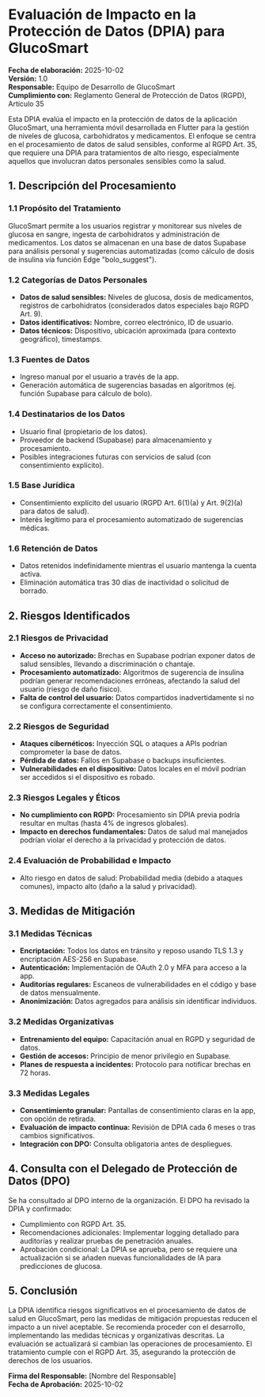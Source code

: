 # Evaluación de Impacto en la Protección de Datos (DPIA) para GlucoSmart

**Fecha de elaboración:** 2025-10-02  
**Versión:** 1.0  
**Responsable:** Equipo de Desarrollo de GlucoSmart  
**Cumplimiento con:** Reglamento General de Protección de Datos (RGPD), Artículo 35  

Esta DPIA evalúa el impacto en la protección de datos de la aplicación GlucoSmart, una herramienta móvil desarrollada en Flutter para la gestión de niveles de glucosa, carbohidratos y medicamentos. El enfoque se centra en el procesamiento de datos de salud sensibles, conforme al RGPD Art. 35, que requiere una DPIA para tratamientos de alto riesgo, especialmente aquellos que involucran datos personales sensibles como la salud.

## 1. Descripción del Procesamiento

### 1.1 Propósito del Tratamiento
GlucoSmart permite a los usuarios registrar y monitorear sus niveles de glucosa en sangre, ingesta de carbohidratos y administración de medicamentos. Los datos se almacenan en una base de datos Supabase para análisis personal y sugerencias automatizadas (como cálculo de dosis de insulina vía función Edge "bolo_suggest").

### 1.2 Categorías de Datos Personales
- **Datos de salud sensibles:** Niveles de glucosa, dosis de medicamentos, registros de carbohidratos (considerados datos especiales bajo RGPD Art. 9).
- **Datos identificativos:** Nombre, correo electrónico, ID de usuario.
- **Datos técnicos:** Dispositivo, ubicación aproximada (para contexto geográfico), timestamps.

### 1.3 Fuentes de Datos
- Ingreso manual por el usuario a través de la app.
- Generación automática de sugerencias basadas en algoritmos (ej. función Supabase para cálculo de bolo).

### 1.4 Destinatarios de los Datos
- Usuario final (propietario de los datos).
- Proveedor de backend (Supabase) para almacenamiento y procesamiento.
- Posibles integraciones futuras con servicios de salud (con consentimiento explícito).

### 1.5 Base Jurídica
- Consentimiento explícito del usuario (RGPD Art. 6(1)(a) y Art. 9(2)(a) para datos de salud).
- Interés legítimo para el procesamiento automatizado de sugerencias médicas.

### 1.6 Retención de Datos
- Datos retenidos indefinidamente mientras el usuario mantenga la cuenta activa.
- Eliminación automática tras 30 días de inactividad o solicitud de borrado.

## 2. Riesgos Identificados

### 2.1 Riesgos de Privacidad
- **Acceso no autorizado:** Brechas en Supabase podrían exponer datos de salud sensibles, llevando a discriminación o chantaje.
- **Procesamiento automatizado:** Algoritmos de sugerencia de insulina podrían generar recomendaciones erróneas, afectando la salud del usuario (riesgo de daño físico).
- **Falta de control del usuario:** Datos compartidos inadvertidamente si no se configura correctamente el consentimiento.

### 2.2 Riesgos de Seguridad
- **Ataques cibernéticos:** Inyección SQL o ataques a APIs podrían comprometer la base de datos.
- **Pérdida de datos:** Fallos en Supabase o backups insuficientes.
- **Vulnerabilidades en el dispositivo:** Datos locales en el móvil podrían ser accedidos si el dispositivo es robado.

### 2.3 Riesgos Legales y Éticos
- **No cumplimiento con RGPD:** Procesamiento sin DPIA previa podría resultar en multas (hasta 4% de ingresos globales).
- **Impacto en derechos fundamentales:** Datos de salud mal manejados podrían violar el derecho a la privacidad y protección de datos.

### 2.4 Evaluación de Probabilidad e Impacto
- Alto riesgo en datos de salud: Probabilidad media (debido a ataques comunes), impacto alto (daño a la salud y privacidad).

## 3. Medidas de Mitigación

### 3.1 Medidas Técnicas
- **Encriptación:** Todos los datos en tránsito y reposo usando TLS 1.3 y encriptación AES-256 en Supabase.
- **Autenticación:** Implementación de OAuth 2.0 y MFA para acceso a la app.
- **Auditorías regulares:** Escaneos de vulnerabilidades en el código y base de datos mensualmente.
- **Anonimización:** Datos agregados para análisis sin identificar individuos.

### 3.2 Medidas Organizativas
- **Entrenamiento del equipo:** Capacitación anual en RGPD y seguridad de datos.
- **Gestión de accesos:** Principio de menor privilegio en Supabase.
- **Planes de respuesta a incidentes:** Protocolo para notificar brechas en 72 horas.

### 3.3 Medidas Legales
- **Consentimiento granular:** Pantallas de consentimiento claras en la app, con opción de retirada.
- **Evaluación de impacto continua:** Revisión de DPIA cada 6 meses o tras cambios significativos.
- **Integración con DPO:** Consulta obligatoria antes de despliegues.

## 4. Consulta con el Delegado de Protección de Datos (DPO)

Se ha consultado al DPO interno de la organización. El DPO ha revisado la DPIA y confirmado:
- Cumplimiento con RGPD Art. 35.
- Recomendaciones adicionales: Implementar logging detallado para auditorías y realizar pruebas de penetración anuales.
- Aprobación condicional: La DPIA se aprueba, pero se requiere una actualización si se añaden nuevas funcionalidades de IA para predicciones de glucosa.

## 5. Conclusión

La DPIA identifica riesgos significativos en el procesamiento de datos de salud en GlucoSmart, pero las medidas de mitigación propuestas reducen el impacto a un nivel aceptable. Se recomienda proceder con el desarrollo, implementando las medidas técnicas y organizativas descritas. La evaluación se actualizará si cambian las operaciones de procesamiento. El tratamiento cumple con el RGPD Art. 35, asegurando la protección de derechos de los usuarios.

**Firma del Responsable:** [Nombre del Responsable]  
**Fecha de Aprobación:** 2025-10-02